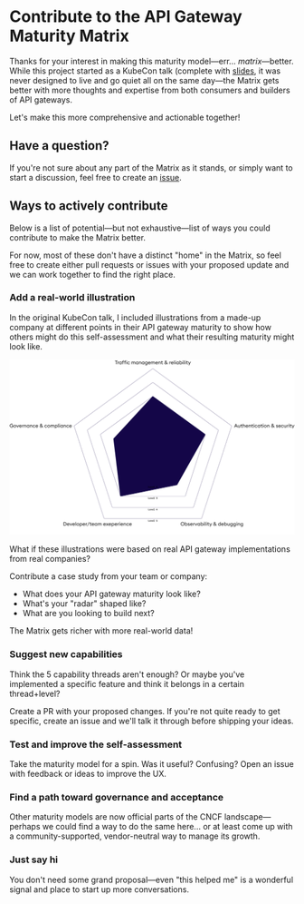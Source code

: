 # Contribute to the API Gateway Maturity Matrix

Thanks for your interest in making this maturity model—err... *matrix*—better.
While this project started as a KubeCon talk (complete with
[slides](/kubecon-eu-2025-talk), it was never designed to live and go quiet all
on the same day—the Matrix gets better with more thoughts and expertise from
both consumers and builders of API gateways.

Let's make this more comprehensive and actionable together!

## Have a question?

If you're not sure about any part of the Matrix as it stands, or simply want to
start a discussion, feel free to create an [issue](/issues/new).

## Ways to actively contribute

Below is a list of potential—but not exhaustive—list of ways you could
contribute to make the Matrix better.

For now, most of these don't have a distinct "home" in the Matrix, so feel free
to create either pull requests or issues with your proposed update and we can
work together to find the right place.

### Add a real-world illustration

In the original KubeCon talk, I included illustrations from a made-up company at
different points in their API gateway maturity to show how others might do this
self-assessment and what their resulting maturity might look like.

![](/kubecon-eu-2025-talk/assets/50-person.png)

What if these illustrations were based on real API gateway implementations from
real companies?

Contribute a case study from your team or company:

- What does your API gateway maturity look like? 
- What's your "radar" shaped like?
- What are you looking to build next?

The Matrix gets richer with more real-world data!

### Suggest new capabilities 

Think the 5 capability threads aren't enough? Or maybe you've implemented a
specific feature and think it belongs in a certain thread+level?

Create a PR with your proposed changes. If you're not quite ready to get
specific, create an issue and we'll talk it through before shipping your ideas.

### Test and improve the self-assessment

Take the maturity model for a spin. Was it useful? Confusing? Open an issue with
feedback or ideas to improve the UX.

### Find a path toward governance and acceptance

Other maturity models are now official parts of the CNCF landscape—perhaps we
could find a way to do the same here... or at least come up with a
community-supported, vendor-neutral way to manage its growth.

### Just say hi

You don't need some grand proposal—even "this helped me" is a wonderful signal
and place to start up more conversations.

